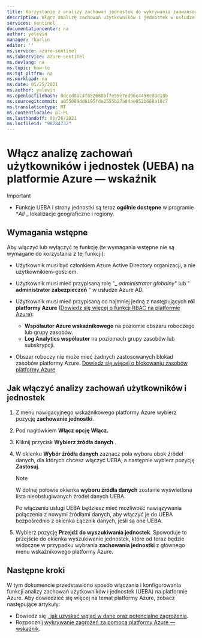 ```yaml
---
title: Korzystanie z analizy zachowań jednostek do wykrywania zaawansowanych zagrożeń | Microsoft Docs
description: Włącz analizę zachowań użytkowników i jednostek w usłudze Azure wskaźnikowych i skonfiguruj źródła danych
services: sentinel
documentationcenter: na
author: yelevin
manager: rkarlin
editor: ''
ms.service: azure-sentinel
ms.subservice: azure-sentinel
ms.devlang: na
ms.topic: how-to
ms.tgt_pltfrm: na
ms.workload: na
ms.date: 01/25/2021
ms.author: yelevin
ms.openlocfilehash: 0dccd8ac4f852688bf7e59e7ed96c4458c08d18b
ms.sourcegitcommit: a055089dd6195fde2555b27a84ae052b668a18c7
ms.translationtype: MT
ms.contentlocale: pl-PL
ms.lasthandoff: 01/26/2021
ms.locfileid: "98784732"
---
```

# <a name="enable-user-and-entity-behavior-analytics-ueba-in-azure-sentinel"></a>Włącz analizę zachowań użytkowników i jednostek (UEBA) na platformie Azure — wskaźnik 

> [!IMPORTANT]
>
> - Funkcje UEBA i strony jednostki są teraz **ogólnie dostępne** w programie **_All_* _ lokalizacje geograficzne i regiony.

## <a name="prerequisites"></a>Wymagania wstępne

Aby włączyć lub wyłączyć tę funkcję (te wymagania wstępne nie są wymagane do korzystania z tej funkcji):

- Użytkownik musi być członkiem Azure Active Directory organizacji, a nie użytkownikiem-gościem.

- Użytkownik musi mieć przypisaną rolę "_ *administrator globalny*" lub " **administrator zabezpieczeń** " w usłudze Azure AD.

- Użytkownik musi mieć przypisaną co najmniej jedną z następujących **ról platformy Azure** ([Dowiedz się więcej o funkcji RBAC na platformie Azure](roles.md)):
    - **Współautor Azure wskaźnikowego** na poziomie obszaru roboczego lub grupy zasobów.
    - **Log Analytics współautor** na poziomach grupy zasobów lub subskrypcji.

- Obszar roboczy nie może mieć żadnych zastosowanych blokad zasobów platformy Azure. [Dowiedz się więcej o blokowaniu zasobów platformy Azure](../azure-resource-manager/management/lock-resources.md).

## <a name="how-to-enable-user-and-entity-behavior-analytics"></a>Jak włączyć analizy zachowań użytkowników i jednostek

1. Z menu nawigacyjnego wskaźnikowego platformy Azure wybierz pozycję **zachowanie jednostki**.

1. Pod nagłówkiem **Włącz** **opcję Włącz.**

1. Kliknij przycisk **Wybierz źródła danych** .

1. W okienku **Wybór źródła danych** zaznacz pola wyboru obok źródeł danych, dla których chcesz włączyć UEBA, a następnie wybierz pozycję **Zastosuj**.

    > [!NOTE]
    >
    > W dolnej połowie okienka **wyboru źródła danych** zostanie wyświetlona lista nieobsługiwanych źródeł danych UEBA. 
    >
    > Po włączeniu usługi UEBA będziesz mieć możliwość nawiązywania połączenia z nowymi źródłami danych, aby włączyć je do UEBA bezpośrednio z okienka Łącznik danych, jeśli są one UEBA.

1. Wybierz pozycję **Przejdź do wyszukiwania jednostek**. Spowoduje to przejście do okienka wyszukiwanie jednostek, które od teraz będzie widoczne w przypadku wybrania **zachowania jednostki** z głównego menu wskaźnikowego platformy Azure.

## <a name="next-steps"></a>Następne kroki
W tym dokumencie przedstawiono sposób włączania i konfigurowania funkcji analizy zachowań użytkowników i jednostek (UEBA) na platformie Azure. Aby dowiedzieć się więcej na temat platformy Azure, zobacz następujące artykuły:
- Dowiedz się [, jak uzyskać wgląd w dane oraz potencjalne zagrożenia](quickstart-get-visibility.md).
- Rozpocznij [wykrywanie zagrożeń za pomocą platformy Azure — wskaźnik](tutorial-detect-threats-built-in.md).
